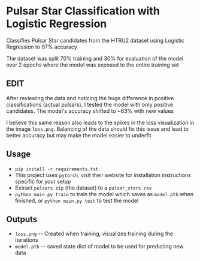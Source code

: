 
# Pulsar Star Classification with Logistic Regression

Classifies Pulsar Star candidates from the HTRU2 dataset using
Logistic Regression to 97% accuracy

The dataset was split 70% training and 30% for evaluation of the model
over 2 epochs where the model was exposed to the entire training set

## EDIT
After reviewing the data and noticing the huge difference in positive
classifications (actual pulsars), I tested the model with only positive
candidates. The model's accuracy shifted to ~63% with new values

I believe this same reason also leads to the spikes in the loss visualization
in the image `loss.png`. Balancing of the data should fix this issue and lead
to better accuracy but may make the model easier to underfit

## Usage
 - `pip install -r requirements.txt`
 - This project uses `pytorch`, visit their website for installation
   instructions specific for your setup
 - Extract `pulsars.zip` (the dataset) to a `pulsar_stars.csv`
 - `python main.py train` to train the model which saves as
   `model.pth` when finished, or `python main.py test` to test
   the model

## Outputs
 - `loss.png` -- Created when training, visualizes training during
   the iterations
 - `model.pth`  -- saved state dict of model to be used for
   predicting new data


